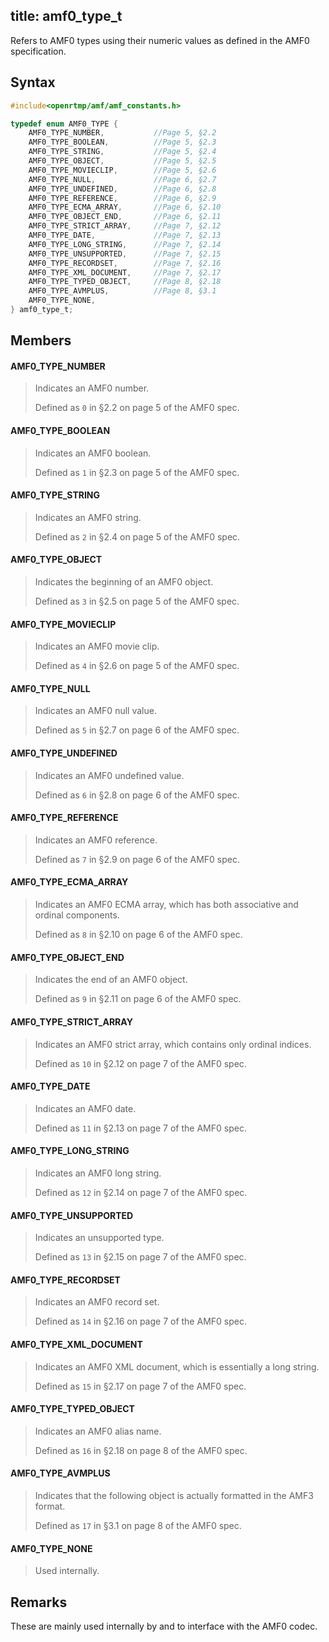 title: amf0_type_t
--------------------------

Refers to AMF0 types using their numeric values as defined in the AMF0 specification.

## Syntax ##

```c
#include<openrtmp/amf/amf_constants.h>

typedef enum AMF0_TYPE {
	AMF0_TYPE_NUMBER,           //Page 5, §2.2
	AMF0_TYPE_BOOLEAN,          //Page 5, §2.3
	AMF0_TYPE_STRING,           //Page 5, §2.4
	AMF0_TYPE_OBJECT,           //Page 5, §2.5
	AMF0_TYPE_MOVIECLIP,        //Page 5, §2.6
	AMF0_TYPE_NULL,             //Page 6, §2.7
	AMF0_TYPE_UNDEFINED,        //Page 6, §2.8
	AMF0_TYPE_REFERENCE,        //Page 6, §2.9
	AMF0_TYPE_ECMA_ARRAY,       //Page 6, §2.10
	AMF0_TYPE_OBJECT_END,       //Page 6, §2.11
	AMF0_TYPE_STRICT_ARRAY,     //Page 7, §2.12
	AMF0_TYPE_DATE,             //Page 7, §2.13
	AMF0_TYPE_LONG_STRING,      //Page 7, §2.14
	AMF0_TYPE_UNSUPPORTED,      //Page 7, §2.15
	AMF0_TYPE_RECORDSET,        //Page 7, §2.16
	AMF0_TYPE_XML_DOCUMENT,     //Page 7, §2.17
	AMF0_TYPE_TYPED_OBJECT,     //Page 8, §2.18
	AMF0_TYPE_AVMPLUS,          //Page 8, §3.1
	AMF0_TYPE_NONE,
} amf0_type_t;
```

## Members ##
#### AMF0_TYPE_NUMBER ####
> Indicates an AMF0 number.
> 
> Defined as `0` in §2.2 on page 5 of the AMF0 spec.

#### AMF0_TYPE_BOOLEAN ####
> Indicates an AMF0 boolean.
> 
> Defined as `1` in §2.3 on page 5 of the AMF0 spec.

#### AMF0_TYPE_STRING ####
> Indicates an AMF0 string.
> 
> Defined as `2` in §2.4 on page 5 of the AMF0 spec.

#### AMF0_TYPE_OBJECT ####
> Indicates the beginning of an AMF0 object.
> 
> Defined as `3` in §2.5 on page 5 of the AMF0 spec.

#### AMF0_TYPE_MOVIECLIP ####
> Indicates an AMF0 movie clip.
> 
> Defined as `4` in §2.6 on page 5 of the AMF0 spec.

#### AMF0_TYPE_NULL ####
> Indicates an AMF0 null value.
> 
> Defined as `5` in §2.7 on page 6 of the AMF0 spec.

#### AMF0_TYPE_UNDEFINED ####
> Indicates an AMF0 undefined value.
> 
> Defined as `6` in §2.8 on page 6 of the AMF0 spec.

#### AMF0_TYPE_REFERENCE ####
> Indicates an AMF0 reference.
> 
> Defined as `7` in §2.9 on page 6 of the AMF0 spec.

#### AMF0_TYPE_ECMA_ARRAY ####
> Indicates an AMF0 ECMA array, which has both associative and ordinal components.
> 
> Defined as `8` in §2.10 on page 6 of the AMF0 spec.

#### AMF0_TYPE_OBJECT_END ####
> Indicates the end of an AMF0 object.
> 
> Defined as `9` in §2.11 on page 6 of the AMF0 spec.

#### AMF0_TYPE_STRICT_ARRAY ####
> Indicates an AMF0 strict array, which contains only ordinal indices.
> 
> Defined as `10` in §2.12 on page 7 of the AMF0 spec.

#### AMF0_TYPE_DATE ####
> Indicates an AMF0 date.
> 
> Defined as `11` in §2.13 on page 7 of the AMF0 spec.

#### AMF0_TYPE_LONG_STRING ####
> Indicates an AMF0 long string.
> 
> Defined as `12` in §2.14 on page 7 of the AMF0 spec.

#### AMF0_TYPE_UNSUPPORTED ####
> Indicates an unsupported type.
> 
> Defined as `13` in §2.15 on page 7 of the AMF0 spec.

#### AMF0_TYPE_RECORDSET ####
> Indicates an AMF0 record set.
> 
> Defined as `14` in §2.16 on page 7 of the AMF0 spec.

#### AMF0_TYPE_XML_DOCUMENT ####
> Indicates an AMF0 XML document, which is essentially a long string.
> 
> Defined as `15` in §2.17 on page 7 of the AMF0 spec.

#### AMF0_TYPE_TYPED_OBJECT ####
> Indicates an AMF0 alias name.
> 
> Defined as `16` in §2.18 on page 8 of the AMF0 spec.

#### AMF0_TYPE_AVMPLUS ####
> Indicates that the following object is actually formatted in the AMF3 format.
> 
> Defined as `17` in §3.1 on page 8 of the AMF0 spec.

#### AMF0_TYPE_NONE ####
> Used internally.
> 

## Remarks ##
These are mainly used internally by and to interface with the AMF0 codec.
